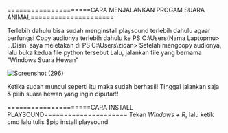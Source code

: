 =====================CARA MENJALANKAN PROGAM SUARA ANIMAL=====================

Terlebih dahulu bisa sudah menginstall playsound terlebih dahulu agaar berfungsi
Copy audionya terlebih dahulu ke PS C:\Users\(Nama Laptopmu> ...Disini saya meletakan di PS C:\Users\zidan>
Setelah mengcopy audionya, lalu buka kedua file python tersebut
Lalu, jalankan file yang bernama "Windows Suara Hewan"

![Screenshot (296)](https://user-images.githubusercontent.com/126770464/229369340-b5fbf62b-2929-4a24-ac1c-167bc37f92c7.png)

Ketika sudah muncul seperti itu maka sudah berhasil!
Tinggal jalankan saja & pilih suara hewan yang ingin diputar!!


=====================CARA INSTALL PLAYSOUND=====================
Tekan *Windows + R*, lalu ketik cmd
lalu tulis $pip install playsound 
